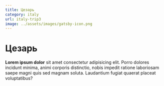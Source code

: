 ```yaml
---
title: Цезарь
category: italy
url: italy-trip3
image: ../assets/images/gatsby-icon.png
---
```


# Цезарь
**Lorem ipsum dolor** sit amet consectetur adipisicing elit. Porro dolores incidunt minima, animi corporis distinctio, nobis impedit ratione laboriosam saepe magni quis sed magnam soluta. Laudantium fugiat quaerat placeat voluptatibus?
